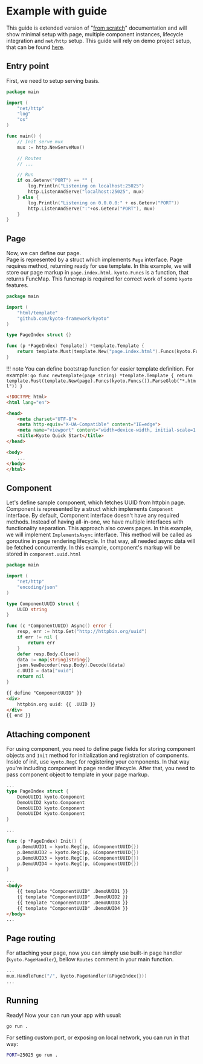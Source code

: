 
# Example with guide

This guide is extended version of "[from scratch](from-scratch.md)" documentation and will show minimal setup with page, multiple component instances, lifecycle integration and `net/http` setup. This guide will rely on demo project setup, that can be found [here](https://github.com/kyoto-framework/kyoto/tree/master/.demo).  

## Entry point

First, we need to setup serving basis.  

```go title="main.go"
package main

import (
    "net/http"
    "log"
    "os"
)

func main() {
    // Init serve mux
    mux := http.NewServeMux()

    // Routes
    // ...

    // Run
    if os.Getenv("PORT") == "" {
        log.Println("Listening on localhost:25025")
        http.ListenAndServe("localhost:25025", mux)
    } else {
        log.Println("Listening on 0.0.0.0:" + os.Getenv("PORT"))
        http.ListenAndServe(":"+os.Getenv("PORT"), mux)
    }
}
```

## Page

Now, we can define our page.  
Page is represented by a struct which implements `Page` interface.
Page requires method, returning ready for use template. In this example, we will store our page markup in `page.index.html`.
`kyoto.Funcs` is a function, that returns FuncMap. This funcmap is required for correct work of some `kyoto` features.

```go title="page.index.go"
package main

import (
    "html/template"
    "github.com/kyoto-framework/kyoto"
)

type PageIndex struct {}

func (p *PageIndex) Template() *template.Template {
    return template.Must(template.New("page.index.html").Funcs(kyoto.Funcs()).ParseGlob("*.html"))
}
```

!!! note
    You can define bootstrap function for easier template definition. For example:
    ```go
    func newtemplate(page string) *template.Template {
        return template.Must(template.New(page).Funcs(kyoto.Funcs()).ParseGlob("*.html"))
    }
    ```

```html title="page.index.html"
<!DOCTYPE html>
<html lang="en">

<head>
    <meta charset="UTF-8">
    <meta http-equiv="X-UA-Compatible" content="IE=edge">
    <meta name="viewport" content="width=device-width, initial-scale=1.0">
    <title>Kyoto Quick Start</title>
</head>

<body>
    ...
</body>
</html>
```

## Component

Let's define sample component, which fetches UUID from httpbin page.  
Component is represented by a struct which implements `Component` interface.
By default, Component interface doesn't have any required methods. Instead of having all-in-one, we have multiple interfaces with functionality separation.
This approach also covers pages. In this example, we will implement `ImplementsAsync` interface.
This method will be called as goroutine in page rendering lifecycle.
In that way, all needed async data will be fetched concurrently. In this example, component's markup will be stored in `component.uuid.html`

```go title="component.uuid.go"
package main

import (
    "net/http"
    "encoding/json"
)

type ComponentUUID struct {
    UUID string
}

func (c *ComponentUUID) Async() error {
    resp, err := http.Get("http://httpbin.org/uuid")
    if err != nil {
        return err
    }
    defer resp.Body.Close()
    data := map[string]string{}
    json.NewDecoder(resp.Body).Decode(&data)
    c.UUID = data["uuid"]
    return nil
}
```

```html title="component.uuid.html"
{{ define "ComponentUUID" }}
<div>
    httpbin.org uuid: {{ .UUID }}
</div>
{{ end }}
```

## Attaching component

For using component, you need to define page fields for storing component objects and `Init` method for initialization and registration of components.
Inside of init, use `kyoto.RegC` for registering your components. In that way you're including component in page render lifecycle.
After that, you need to pass component object to template in your page markup.

```go title="page.index.html"
...
type PageIndex struct {
    DemoUUID1 kyoto.Component
    DemoUUID2 kyoto.Component
    DemoUUID3 kyoto.Component
    DemoUUID4 kyoto.Component
}

...

func (p *PageIndex) Init() {
    p.DemoUUID1 = kyoto.RegC(p, &ComponentUUID{})
    p.DemoUUID2 = kyoto.RegC(p, &ComponentUUID{})
    p.DemoUUID3 = kyoto.RegC(p, &ComponentUUID{})
    p.DemoUUID4 = kyoto.RegC(p, &ComponentUUID{})
}
```

```html title="page.index.html"
...
<body>
    {{ template "ComponentUUID" .DemoUUID1 }}
    {{ template "ComponentUUID" .DemoUUID2 }}
    {{ template "ComponentUUID" .DemoUUID3 }}
    {{ template "ComponentUUID" .DemoUUID4 }}
</body>
...
```

## Page routing

For attaching your page, now you can simply use built-in page handler (`kyoto.PageHandler`), bellow `Routes` comment in your main function.

```go
...
mux.HandleFunc("/", kyoto.PageHandler(&PageIndex{}))
...
```

## Running

Ready! Now your can run your app with usual:

```bash
go run .
```

For setting custom port, or exposing on local network, you can run in that way:

```bash
PORT=25025 go run .
```
